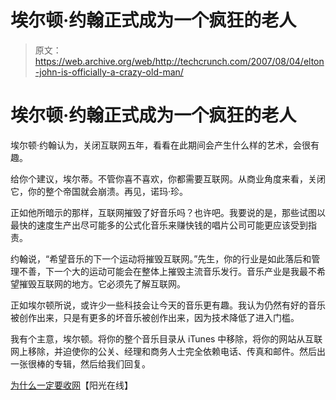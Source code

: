 # 埃尔顿·约翰正式成为一个疯狂的老人

> 原文：<https://web.archive.org/web/http://techcrunch.com/2007/08/04/elton-john-is-officially-a-crazy-old-man/>

# 埃尔顿·约翰正式成为一个疯狂的老人

埃尔顿·约翰认为，关闭互联网五年，看看在此期间会产生什么样的艺术，会很有趣。

给你个建议，埃尔蒂。不管你喜不喜欢，你都需要互联网。从商业角度来看，关闭它，你的整个帝国就会崩溃。再见，诺玛·珍。

正如他所暗示的那样，互联网摧毁了好音乐吗？也许吧。我要说的是，那些试图以最快的速度生产出尽可能多的公式化音乐来赚快钱的唱片公司可能更应该受到指责。

约翰说，“希望音乐的下一个运动将摧毁互联网。”先生，你的行业是如此落后和管理不善，下一个大的运动可能会在整体上摧毁主流音乐发行。音乐产业是我最不希望摧毁互联网的地方。它必须先了解互联网。

正如埃尔顿所说，或许少一些科技会让今天的音乐更有趣。我认为仍然有好的音乐被创作出来，只是有更多的坏音乐被创作出来，因为技术降低了进入门槛。

我有个主意，埃尔顿。将你的整个音乐目录从 iTunes 中移除，将你的网站从互联网上移除，并迫使你的公关、经理和商务人士完全依赖电话、传真和邮件。然后出一张很棒的专辑，然后给我们回复。

[为什么一定要收网](https://web.archive.org/web/20130628143835/http://www.thesun.co.uk/article/0,,2-2007350453,00.html)【阳光在线】
